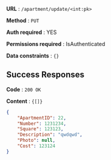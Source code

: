 **URL** : `/apartment/update/<int:pk>`

**Method** : `PUT`

**Auth required** : YES

**Permissions required** : IsAuthenticated

**Data constraints** : `{}`

## Success Responses

**Code** : `200 OK`

**Content** : `{[]}`

```json
{
    "ApartmentID": 22,
    "Number": 1231234,
    "Square": 123123,
    "Description": "qwdqwd",
    "Photo": null,
    "Cost": 123124
}
```